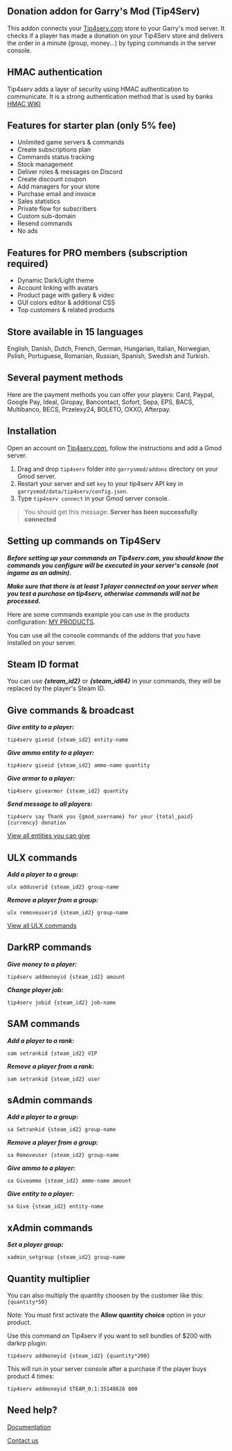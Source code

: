 ## Donation addon for Garry's Mod (Tip4Serv)

This addon connects your [Tip4serv.com](https://tip4serv.com/?ads=github) store to your Garry's mod server. It checks if a player has made a donation on your Tip4Serv store and delivers the order in a minute (group, money...) by typing commands in the server console.

## HMAC authentication

Tip4serv adds a layer of security using HMAC authentication to communicate. It is a strong authentication method that is used by banks [HMAC WIKI](https://en.wikipedia.org/wiki/HMAC)

## Features for starter plan (only 5% fee)

- Unlimited game servers & commands
- Create subscriptions plan
- Commands status tracking
- Stock management
- Deliver roles & messages on Discord
- Create discount coupon
- Add managers for your store
- Purchase email and invoice
- Sales statistics
- Private flow for subscribers
- Custom sub-domain
- Resend commands
- No ads

## Features for PRO members (subscription required)

- Dynamic Dark/Light theme
- Account linking with avatars
- Product page with gallery & video
- GUI colors editor & additional CSS
- Top customers & related products

## Store available in 15 languages

English, Danish, Dutch, French, German, Hungarian, Italian, Norwegian, Polish, Portuguese, Romanian, Russian, Spanish, Swedish and Turkish.

## Several payment methods

Here are the payment methods you can offer your players: Card, Paypal, Google Pay, Ideal, Giropay, Bancontact, Sofort, Sepa, EPS, BACS, Multibanco, BECS, Przelexy24, BOLETO, OXXO, Afterpay.

## Installation

Open an account on [Tip4serv.com](https://tip4serv.com/?ads=github), follow the instructions and add a Gmod server.

1) Drag and drop `tip4serv` folder into `garrysmod/addons` directory on your Gmod server.
2) Restart your server and set `key` to your tip4serv API key in `garrysmod/data/tip4serv/config.json`.
3) Type `tip4serv connect` in your Gmod server console.

> You should get this message: **Server has been successfully connected**

## Setting up commands on Tip4Serv

***Before setting up your commands on Tip4serv.com, you should know the commands you configure will be executed in your server's console (not ingame as an admin).***

***Make sure that there is at least 1 player connected on your server when you test a purchase on tip4serv, otherwise commands will not be processed.***

Here are some commands example you can use in the products configuration: [MY PRODUCTS](https://tip4serv.com/dashboard/my-products).

You can use all the console commands of the addons that you have installed on your server.

## Steam ID format

You can use ***{steam_id2}*** or ***{steam_id64}*** in your commands, they will be replaced by the player's Steam ID.

## Give commands & broadcast

***Give entity to a player:***

`tip4serv giveid {steam_id2} entity-name`

***Give ammo entity to a player:***

`tip4serv giveid {steam_id2} ammo-name quantity`

***Give armor to a player:***

`tip4serv givearmor {steam_id2} quantity`

***Send message to all players:***

`tip4serv say Thank you {gmod_username} for your {total_paid} {currency} donation`

[View all entities you can give](https://maurits.tv/data/garrysmod/wiki/wiki.garrysmod.com/index30df.html)

## ULX commands

***Add a player to a group:***

`ulx adduserid {steam_id2} group-name`

***Remove a player from a group:***

`ulx removeuserid {steam_id2} group-name`

[View all ULX commands](https://ulyssesmod.net/ulx_docs/ulx-commands)

## DarkRP commands

***Give money to a player:***

`tip4serv addmoneyid {steam_id2} amount`

***Change player job:***

`tip4serv jobid {steam_id2} job-name`

## SAM commands

***Add a player to a rank:***

`sam setrankid {steam_id2} VIP`

***Remove a player from a rank:***

`sam setrankid {steam_id2} user`

## sAdmin commands

***Add a player to a group:***

`sa Setrankid {steam_id2} group-name`

***Remove a player from a group:***

`sa Removeuser {steam_id2} group-name`

***Give ammo to a player:***

`sa Giveammo {steam_id2} ammo-name amount`

***Give entity to a player:***

`sa Give {steam_id2} entity-name`

## xAdmin commands

***Set a player group:***

`xadmin_setgroup {steam_id2} group-name`

## Quantity multiplier

You can also multiply the quantity choosen by the customer like this: `{quantity*50}`

Note: You must first activate the **Allow quantity choice** option in your product.

Use this command on Tip4serv if you want to sell bundles of $200 with darkrp plugin:

`tip4serv addmoneyid {steam_id2} {quantity*200}`

This will run in your server console after a purchase if the player buys product 4 times:

`tip4serv addmoneyid STEAM_0:1:35148628 800`

## Need help?

[Documentation](https://docs.tip4serv.com)

[Contact us](https://tip4serv.com/contact)
